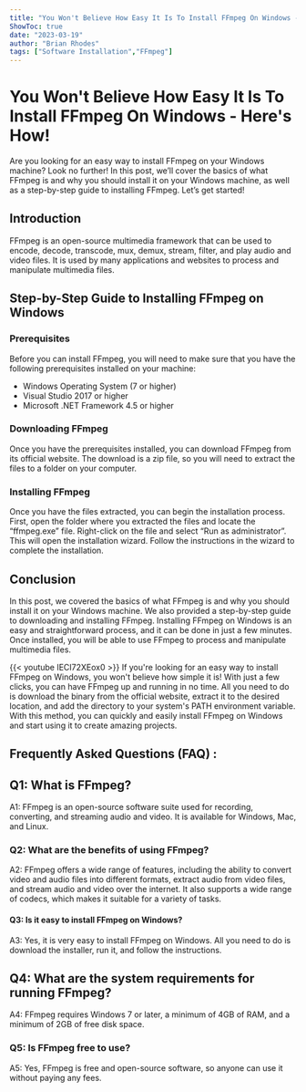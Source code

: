 ```yaml
---
title: "You Won't Believe How Easy It Is To Install FFmpeg On Windows - Here's How!"
ShowToc: true 
date: "2023-03-19"
author: "Brian Rhodes" 
tags: ["Software Installation","FFmpeg"]
---
```

# You Won't Believe How Easy It Is To Install FFmpeg On Windows - Here's How!

Are you looking for an easy way to install FFmpeg on your Windows machine? Look no further! In this post, we’ll cover the basics of what FFmpeg is and why you should install it on your Windows machine, as well as a step-by-step guide to installing FFmpeg. Let’s get started!

## Introduction

FFmpeg is an open-source multimedia framework that can be used to encode, decode, transcode, mux, demux, stream, filter, and play audio and video files. It is used by many applications and websites to process and manipulate multimedia files.

## Step-by-Step Guide to Installing FFmpeg on Windows

### Prerequisites

Before you can install FFmpeg, you will need to make sure that you have the following prerequisites installed on your machine:

- Windows Operating System (7 or higher)
- Visual Studio 2017 or higher
- Microsoft .NET Framework 4.5 or higher

### Downloading FFmpeg

Once you have the prerequisites installed, you can download FFmpeg from its official website. The download is a zip file, so you will need to extract the files to a folder on your computer.

### Installing FFmpeg

Once you have the files extracted, you can begin the installation process. First, open the folder where you extracted the files and locate the “ffmpeg.exe” file. Right-click on the file and select “Run as administrator”. This will open the installation wizard. Follow the instructions in the wizard to complete the installation.

## Conclusion

In this post, we covered the basics of what FFmpeg is and why you should install it on your Windows machine. We also provided a step-by-step guide to downloading and installing FFmpeg. Installing FFmpeg on Windows is an easy and straightforward process, and it can be done in just a few minutes. Once installed, you will be able to use FFmpeg to process and manipulate multimedia files.

{{< youtube IECI72XEox0 >}} 
If you're looking for an easy way to install FFmpeg on Windows, you won't believe how simple it is! With just a few clicks, you can have FFmpeg up and running in no time. All you need to do is download the binary from the official website, extract it to the desired location, and add the directory to your system's PATH environment variable. With this method, you can quickly and easily install FFmpeg on Windows and start using it to create amazing projects.

## Frequently Asked Questions (FAQ) :
<h2>Q1: What is FFmpeg?</h2>

A1: FFmpeg is an open-source software suite used for recording, converting, and streaming audio and video. It is available for Windows, Mac, and Linux.

<h3>Q2: What are the benefits of using FFmpeg?</h3>

A2: FFmpeg offers a wide range of features, including the ability to convert video and audio files into different formats, extract audio from video files, and stream audio and video over the internet. It also supports a wide range of codecs, which makes it suitable for a variety of tasks.

<h4>Q3: Is it easy to install FFmpeg on Windows?</h4>

A3: Yes, it is very easy to install FFmpeg on Windows. All you need to do is download the installer, run it, and follow the instructions.

<h2>Q4: What are the system requirements for running FFmpeg?</h2>

A4: FFmpeg requires Windows 7 or later, a minimum of 4GB of RAM, and a minimum of 2GB of free disk space.

<h3>Q5: Is FFmpeg free to use?</h3>

A5: Yes, FFmpeg is free and open-source software, so anyone can use it without paying any fees.





